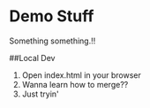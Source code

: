 # Demo Stuff

Something something.!!


##Local Dev

1. Open index.html in your browser
2. Wanna learn how to merge??
3. Just tryin'